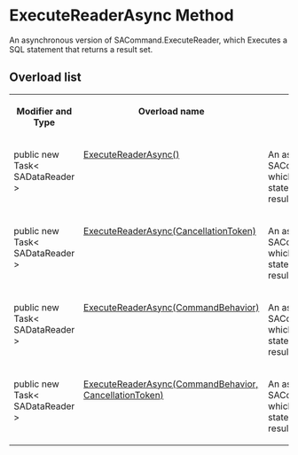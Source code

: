 <!-- loio81df80d36ce210148c7781c356961161 -->

# ExecuteReaderAsync Method

An asynchronous version of SACommand.ExecuteReader, which Executes a SQL statement that returns a result set.



## Overload list


<table>
<tr>
<th valign="top">

Modifier and Type



</th>
<th valign="top">

Overload name



</th>
<th valign="top">

Description



</th>
</tr>
<tr>
<td valign="top">

public new Task< SADataReader \>



</td>
<td valign="top">

 [ExecuteReaderAsync\(\)](executereaderasync-method-81df53b.md) 



</td>
<td valign="top">

An asynchronous version of SACommand.ExecuteReader, which Executes a SQL statement that returns a result set.



</td>
</tr>
<tr>
<td valign="top">

public new Task< SADataReader \>



</td>
<td valign="top">

 [ExecuteReaderAsync\(CancellationToken\)](executereaderasync-cancellationtoken-method-81df5ec.md) 



</td>
<td valign="top">

An asynchronous version of SACommand.ExecuteReader, which Executes a SQL statement that returns a result set.



</td>
</tr>
<tr>
<td valign="top">

public new Task< SADataReader \>



</td>
<td valign="top">

 [ExecuteReaderAsync\(CommandBehavior\)](executereaderasync-commandbehavior-method-81df69a.md) 



</td>
<td valign="top">

An asynchronous version of SACommand.ExecuteReader, which Executes a SQL statement that returns a result set.



</td>
</tr>
<tr>
<td valign="top">

public new Task< SADataReader \>



</td>
<td valign="top">

 [ExecuteReaderAsync\(CommandBehavior, CancellationToken\)](executereaderasync-commandbehavior-cancellationtoken-method-81df769.md) 



</td>
<td valign="top">

An asynchronous version of SACommand.ExecuteReader, which Executes a SQL statement that returns a result set.



</td>
</tr>
</table>

